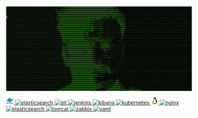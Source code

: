 ![Alt Text](matrix.jpg)

<p align="left"> <a href="https://www.docker.com/" target="_blank" rel="noreferrer"> <img src="https://raw.githubusercontent.com/devicons/devicon/master/icons/docker/docker-original-wordmark.svg" alt="docker" width="20" height="20"/> </a> <a href="https://www.elastic.co" target="_blank" rel="noreferrer"> <img src="https://www.vectorlogo.zone/logos/elastic/elastic-icon.svg" alt="elasticsearch" width="20" height="20"/> </a> <a href="https://git-scm.com/" target="_blank" rel="noreferrer"> <img src="https://www.vectorlogo.zone/logos/git-scm/git-scm-icon.svg" alt="git" width="20" height="20"/> </a> <a href="https://www.jenkins.io" target="_blank" rel="noreferrer"> <img src="https://www.vectorlogo.zone/logos/jenkins/jenkins-icon.svg" alt="jenkins" width="20" height="20"/> </a> <a href="https://www.elastic.co/kibana" target="_blank" rel="noreferrer"> <img src="https://www.vectorlogo.zone/logos/elasticco_kibana/elasticco_kibana-icon.svg" alt="kibana" width="20" height="20"/> </a> <a href="https://kubernetes.io" target="_blank" rel="noreferrer"> <img src="https://www.vectorlogo.zone/logos/kubernetes/kubernetes-icon.svg" alt="kubernetes" width="20" height="20"/> </a> <a href="https://www.linux.org/" target="_blank" rel="noreferrer"> <img src="https://raw.githubusercontent.com/devicons/devicon/master/icons/linux/linux-original.svg" alt="linux" width="20" height="20"/> </a> <a href="https://www.nginx.com" target="_blank" rel="noreferrer"> <img src="https://www.vectorlogo.zone/logos/nginx/nginx-icon.svg" alt="nginx" width="20" height="20"/> </a>  <a href="https://slack.com/intl/en-in/" target="_blank" rel="noreferrer"> <img src="https://www.vectorlogo.zone/logos/slack/slack-icon.svg" alt="elasticsearch" width="20" height="20"/> </a> <a href="https://tomcat.apache.org/" target="_blank" rel="noreferrer"> <img src="https://www.vectorlogo.zone/logos/apache_tomcat/apache_tomcat-icon.svg" alt="tomcat" width="30" height="30"/> </a> <a href="https://www.zabbix.com/" target="_blank" rel="noreferrer"> <img src="https://www.vectorlogo.zone/logos/zabbix/zabbix-icon.svg" alt="zabbix" width="20" height="20"/> </a>  <a href="https://yaml.org/" target="_blank" rel="noreferrer"> <img src="https://www.vectorlogo.zone/logos/yaml/yaml-ar21.svg" alt="yaml" width="20" height="20"/> </a> </p>
